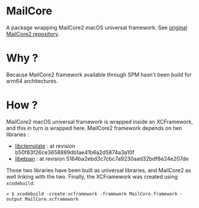 # MailCore

A package wrapping MailCore2 macOS universal framework.
See [original MailCore2 repository](https://github.com/MailCore/mailcore2).

# Why ?

Because MailCore2 framework available through SPM hasn't been build for arm64 architectures.

# How ?

MailCore2 macOS universal framework is wrapped inside an XCFramework, and this in turn is wrapped here.
MailCore2 framework depends on two libraries :

- [libctemplate](https://github.com/dinhviethoa/ctemplate) : at revision b50f83f26ce3658889db1ae41b6a2d5874a3a10f
- [libetpan](https://github.com/dinhviethoa/libetpan.git) : at revision 5164ba2ebd3c7cbc7a9230aad32bdf8e24e207de

Those two libraries have been built as universal libraries, and MailCore2 as well linking with the two.
Finally, the XCFramework was created using `xcodebuild`:

```
> $ xcodebuild -create-xcframework -framework MailCore.framework -output MailCore.xcframework 
```

